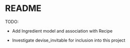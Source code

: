 # README

TODO:

* Add Ingredient model and association with Recipe

* Investigate devise_invitable for inclusion into this project
